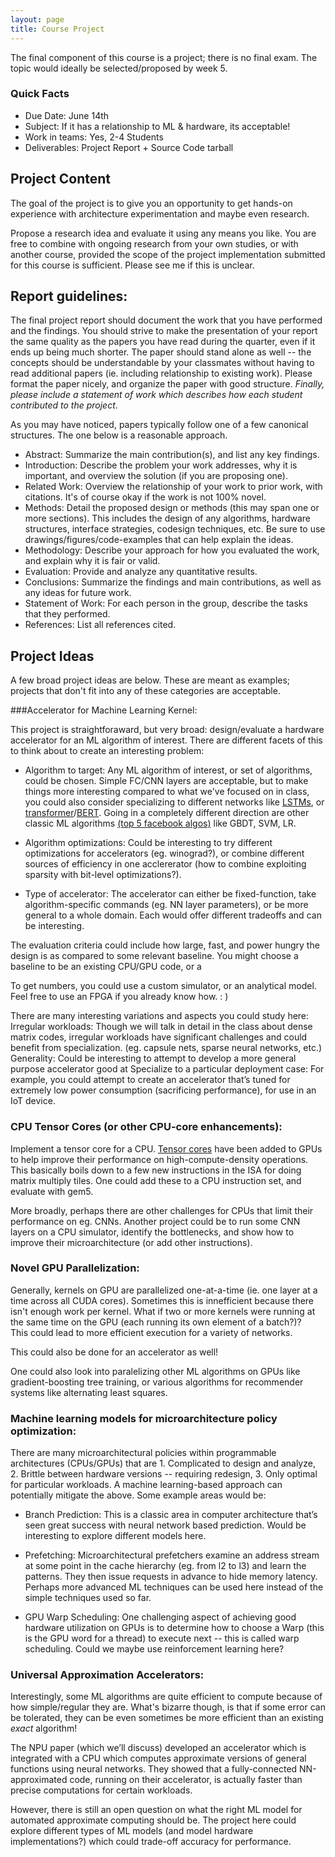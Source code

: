 ```yaml
---
layout: page
title: Course Project
---
```


The final component of this course is a project; there is no final exam.  The
topic would ideally be selected/proposed by week 5.
 
### Quick Facts

* Due Date: June 14th
* Subject:  If it has a relationship to ML & hardware, its acceptable!
* Work in teams: Yes, 2-4 Students
* Deliverables: Project Report + Source Code tarball

## Project Content

The goal of the project is to give you an opportunity to get hands-on
experience with architecture experimentation and maybe even research. 

 Propose a research idea and evaluate it using any means you
   like.  You are free to combine with ongoing research from your own studies,
or with another course, provided the scope of the project implementation 
submitted for this course is sufficient.  Please see me if this is unclear.

## Report guidelines:

The final project report should document the work that you have performed and
the findings.  You should strive to make the presentation of your report the
same quality as the papers you have read during the quarter, even if it ends up
being much shorter. The paper should stand alone as well -- the concepts should
be understandable by your classmates without having to read additional papers
(ie. including relationship to existing work). Please format the paper nicely,
and organize the paper with good structure.  *Finally, please include a
statement of work which describes how each student contributed to the project*.

As you may have noticed, papers typically follow one of a few canonical
structures. The one below is a reasonable approach.

* Abstract: Summarize the main contribution(s), and list any key findings.
* Introduction: Describe the problem your work addresses, why it is important, and overview the
solution (if you are proposing one).
* Related Work: Overview the relationship of your work to prior work, with citations. It's of course
okay if the work is not 100% novel.
* Methods: Detail the proposed design or methods (this may span one or more sections). This includes
the design of any algorithms, hardware structures, interface strategies, codesign techniques, etc. Be
sure to use drawings/figures/code-examples that can help explain the ideas.
* Methodology: Describe your approach for how you evaluated the work, and explain why it is fair or
valid.
* Evaluation: Provide and analyze any quantitative results.
* Conclusions: Summarize the findings and main contributions, as well as any ideas for future work.
* Statement of Work: For each person in the group, describe the tasks that they performed.
* References: List all references cited.

## Project Ideas

A few broad project ideas are below.  These are meant as examples; projects that
don't fit into any of these categories are acceptable.

###Accelerator for Machine Learning Kernel: 

This project is straightforaward, but very broad: design/evaluate a hardware accelerator for an ML
algorithm of interest.  There are different facets of this to think about to
create an interesting problem:

* Algorithm to target:  Any ML algorithm of interest, or set of algorithms,
  could be chosen.  Simple FC/CNN layers are acceptable, but to make things
more interesting compared to what we've focused on in class, you could also
consider specializing to different networks like
[LSTMs](https://colah.github.io/posts/2015-08-Understanding-LSTMs/), or
[transformer](https://ai.googleblog.com/2017/08/transformer-novel-neural-network.html)/[BERT](https://towardsdatascience.com/bert-explained-state-of-the-art-language-model-for-nlp-f8b21a9b6270).
Going in a completely different direction are other classic ML algorithms
[(top 5 facebook algos)](https://ieeexplore.ieee.org/abstract/document/8327042) 
like GBDT, SVM, LR.

* Algorithm optimizations: Could be interesting to try different optimizations
for accelerators (eg. winograd?), or combine different sources of efficiency in
one acclererator (how to combine exploiting sparsity with bit-level optimizations?).

* Type of accelerator: The accelerator can either be fixed-function, take
algorithm-specific commands (eg. NN layer parameters), or be more general
to a whole domain.  Each would offer different tradeoffs and can be interesting.

The evaluation criteria could include how large, fast, and power hungry the design
is as compared to some relevant baseline.  You might choose a baseline to be an
existing CPU/GPU code, or a 

To get numbers, you could use a custom simulator, or an analytical model.  Feel
free to use an FPGA if you already know how. : ) 
 
There  are many interesting variations and aspects you could study here:
Irregular workloads:  Though we will talk in detail in the class about dense
matrix codes, irregular workloads have significant challenges and could benefit
from specialization.  (eg. capsule nets, sparse neural networks, etc.)
Generality:  Could be interesting to attempt to develop a more general purpose
accelerator good at Specialize to a particular deployment case: For example,
you could attempt to create an accelerator that’s tuned for extremely low power
consumption (sacrificing performance), for use in an IoT device.

### CPU Tensor Cores (or other CPU-core enhancements):  

Implement a tensor core
for a CPU.  [Tensor cores](https://www.nvidia.com/en-us/data-center/tensorcore/) have been added to
GPUs to help improve their performance on high-compute-density operations.  This basically boils down
to a few new instructions in the ISA for doing matrix multiply tiles.  One could add these to a CPU
instruction set, and evaluate with gem5.

More broadly, perhaps there are other challenges for CPUs that limit their performance on eg. CNNs.  Another
project could be to run some CNN layers on a CPU simulator, identify the bottlenecks, and show how to 
improve their microarchitecture (or add other instructions).

<!--
Similar to the projects above, except that the focus here would be for improving a general purpose core.  The idea would be to select a workload or workload set, then analyze it to figure out what types of specialized instructions would be beneficial for that set of ML kernels.  This could be evaluated either by modifying a simulator, or by modifying an open-source RTL implementation like the RISCV Rocket core.  An RTL-based project would have a lower bar for complexity of modification.
-->

<!--
 Studying Reduced Precision:  

An open question is what should future datatypes look like for training deep
neural networks: how many bits of information (16, 32, something in-between?),
what type of encoding (floating vs fixed point), how many bits for exponent vs
mantissa, etc.  This could be studied rigorously by modifying some kernels in
Tensorflow which are used during training (like conv2d or matmul), and emulate
the results with different data types. Ie. instead of calling into MKL or
CUDNN libraries, the kernels would call your custom version which emulates a
different hardware precision.  Evaluation metrics would include the
data-bandwidth saved, loss in inference accuracy, and reduction in training
time.
-->

### Novel GPU Parallelization:  

Generally, kernels on GPU are parallelized one-at-a-time (ie. one layer
at a time across all CUDA cores).  Sometimes this is innefficient because
there isn't enough work per kernel.  What if two or more kernels were running
at the same time on the GPU (each running its own element of a batch?)?  
This could lead to more efficient execution for a variety of networks.

This could also be done for an accelerator as well!

One could also look into paralelizing other ML algorithms on GPUs like
gradient-boosting tree training, or various algorithms for recommender systems
like alternating least squares.


### Machine learning models for microarchitecture policy optimization:  

There are many microarchitectural policies within programmable architectures (CPUs/GPUs) that are 1. Complicated to design and analyze, 2. Brittle between hardware versions -- requiring redesign, 3. Only optimal for particular workloads.  A machine learning-based approach can potentially mitigate the above.  Some example areas would be:

* Branch Prediction:  This is a classic area in computer architecture that’s
  seen great success with neural network based prediction.  Would be
interesting to explore different models here.

* Prefetching:  Microarchitectural prefetchers examine an address stream at
  some point in the cache hierarchy (eg. from l2 to l3) and learn the patterns.
They then issue requests in advance to hide memory latency.  Perhaps more
advanced ML techniques can be used here instead of the simple techniques used
so far.

* GPU Warp Scheduling: One challenging aspect of achieving good hardware
  utilization on GPUs is to determine how to choose a Warp (this is the GPU
word for a thread) to execute next -- this is called warp scheduling.  Could we
maybe use reinforcement learning here?

### Universal Approximation Accelerators:  

Interestingly, some ML algorithms are quite efficient to compute because of
how simple/regular they are.  What's bizarre though, is that if some
error can be tolerated, they can be even sometimes be
more efficient than an existing *exact* algorithm!

The NPU paper (which we’ll discuss) developed an accelerator which is
integrated with a CPU which computes approximate versions of general functions
using neural networks.  They showed that a fully-connected NN-approximated
code, running on their accelerator, is actually faster than precise
computations for certain workloads.  

However, there is still an open question on what the right ML model for automated
approximate computing should be.  The project here could explore different
types of ML models (and model hardware implementations?) which could trade-off
accuracy for performance.

